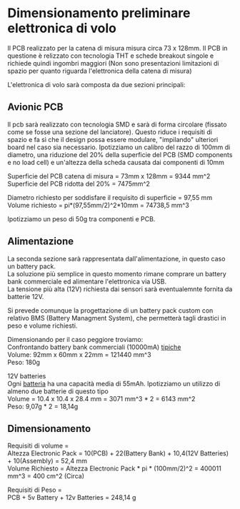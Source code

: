 # Dimensionamento preliminare elettronica di volo 

Il PCB realizzato per la catena di misura misura circa 73 x 128mm. 
Il PCB in questione è relizzato con tecnologia THT e schede breakout singole e richiede quindi ingombri maggiori (Non sono presentazioni limitazioni di spazio per quanto riguarda l'elettronica della catena di misura) 

L'elettronica di volo sarà composta da due sezioni principali:

## Avionic PCB

Il pcb sarà realizzato con tecnologia SMD e sarà di forma circolare (fissato come se fosse una sezione del lanciatore).
Questo riduce i requisiti di spazio e fa sì che il design possa essere modulare, "impilando" ulteriori board nel caso sia necessario. Ipotizziamo un calibro del razzo di 100mm di diametro, una riduzione del 20% della superficie del PCB (SMD components e no load cell) e un'altezza della scheda causata dai componenti di 10mm

Superficie del PCB catena di misura = 73mm x 128mm = 9344 mm^2  
Superficie del PCB ridotta del 20% = 7475mm^2

Diametro richiesto per soddisfare il requisito di superficie = 97,55 mm  
Volume richiesto = pi*(97,55mm/2)^2*10mm = 74738,5 mm^3

Ipotizziamo un peso di 50g tra componenti e PCB. 

## Alimentazione

La seconda sezione sarà rappresentata dall'alimentazione, in questo caso un battery pack.  
La soluzione più semplice in questo momento rimane comprare un battery bank commerciale ed alimentare l'elettronica via USB.  
La tensione più alta (12V) richiesta dai sensori sarà eventualemnte fornita da batterie 12V.  

Si prevede comunque la progettazione di un battery pack custom con relativo BMS (Battery Managment System), che permetterà tagli drastici in peso e volume richiesti.

Dimensionando per il caso peggiore troviamo:  
Confrontando battery bank commerciali (10000mA) [tipiche](https://www.amazon.it/Power-Anker-Batteria-Portatile-PowerCore/dp/B019GJLER8/ref=sxin_9?__mk_it_IT=%C3%85M%C3%85%C5%BD%C3%95%C3%91&ascsubtag=amzn1.osa.ce5ecbc2-06e3-4a6e-883d-806c1e14e187.APJ6JRA9NG5V4.it_IT&creativeASIN=B019GJLER8&cv_ct_cx=battery+bank&cv_ct_id=amzn1.osa.ce5ecbc2-06e3-4a6e-883d-806c1e14e187.APJ6JRA9NG5V4.it_IT&cv_ct_pg=search&cv_ct_we=asin&cv_ct_wn=osp-single-source-gl-ranking&dchild=1&keywords=battery+bank&linkCode=oas&pd_rd_i=B019GJLER8&pd_rd_r=84ebef71-2c0e-464f-8f8e-3288af2e9b5d&pd_rd_w=UXnCT&pd_rd_wg=91EDY&pf_rd_p=83622c19-a656-4104-abbd-6db2c7a08980&pf_rd_r=F6GGNDSFKKBGSDGW8VPY&qid=1607171913&sr=1-2-5b72de9d-29e4-4d53-b588-61ea05f598f4&tag=aranzullait-osp-21)  
Volume: 92mm x 60mm x 22mm = 121440 mm^3  
Peso: 180g 

12V batteries  
Ogni [batteria](https://www.amazon.it/AmazonBasics-A23-Alkaline-Batteries-4-Pack/dp/B07GNMFLKH/ref=psdc_473572031_t3_B004J2ZFX2?th=1) ha una capacità media di 55mAh. Ipotizziamo un utilizzo di almeno due batterie di questo tipo  
Volume = 10.4 x 10.4 x 28.4 mm = 3071 mm^3 * 2 = 6143 mm^2  
Peso: 9,07g * 2 = 18,14g

## Dimensionamento 

Requisiti di volume =  
Altezza Electronic Pack = 10(PCB) + 22(Battery Bank) + 10,4(12V Batteries) + 10(Assembly) = 52,4 mm  
Volume Richiesto = Altezza Electronic Pack * pi * (100mm/2)^2 = 400011 mm^3 = 400 cm^2 (Circa)

Requisiti di Peso =  
PCB + 5v Battery + 12v Batteries = 248,14 g 









